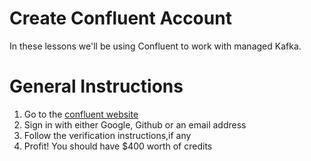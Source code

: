 # Create Confluent Account

In these lessons we'll be using Confluent to work with managed Kafka.

# General Instructions
1. Go to the [confluent website](https://www.confluent.io/get-started/)
2. Sign in with either Google, Github or an email address
3. Follow the verification instructions,if any
4. Profit! You should have $400 worth of credits
